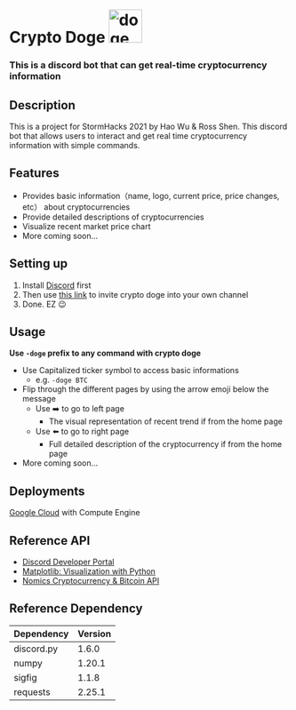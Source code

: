 # Crypto Doge <img src="./doge-deal-with-it.png" alt="doge" width="60"/>
### This is a discord bot that can get real-time cryptocurrency information

## Description

This is a project for StormHacks 2021 by Hao Wu & Ross Shen. 
This discord bot that allows users to interact and get real time cryptocurrency information with simple commands.

## Features

-   Provides basic information（name, logo, current price, price changes, etc） about cryptocurrencies
-   Provide detailed descriptions of cryptocurrencies
-   Visualize recent market price chart
-   More coming soon...

## Setting up

1. Install  [Discord](https://discord.com) first
2. Then use
   [this link](https://discord.com/api/oauth2/authorize?client_id=812810587167522826&permissions=257088&scope=bot)
   to invite crypto doge into your own channel
3. Done. EZ 😉

## Usage

**Use `-doge` prefix to any command with crypto doge**

-   Use Capitalized ticker symbol to access basic informations
    -   e.g. `-doge BTC`
-  Flip through the different pages by using the arrow emoji below the message
    -   Use ➡️ to go to left page
        -   The visual representation of recent trend if from the home page
    -   Use ⬅️ to go to right page
        -   Full detailed description of the cryptocurrency if from the home page
-   More coming soon...

## Deployments

[Google Cloud](https://cloud.google.com) with Compute Engine

## Reference API

-   [Discord Developer Portal](https://discord.com/developers/applications)
-   [Matplotlib: Visualization with Python](https://matplotlib.org/stable/index.html)
-   [Nomics Cryptocurrency & Bitcoin API](https://nomics.com)

## Reference Dependency 

| Dependency | Version |
| ---------- | ------- |
| discord.py | 1.6.0   |
| numpy      | 1.20.1  |
| sigfig     | 1.1.8   |
| requests   | 2.25.1  |
